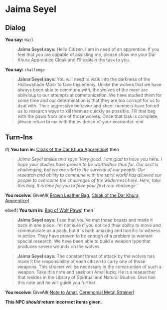 # Jaima Seyel
## Dialog

**You say:** `Hail`



>**Jaima Seyel says:** Hello Citizen. I am in need of an apprentice.  If you feel that you are capable of assisting me, please show me your Dar Khura Apprentice Cloak and I'll explain the task to you.

**You say:** `challenge`



>**Jaima Seyel says:** You will need to walk into the darkness of the Hollowshade Moor to face this enemy. Unlike the wolves that we have always been able to commune with, the wolves of the moor are oblivious to our attempts at communication. We have studied them for some time and our determination is that they are too corrupt for us to deal with. Their aggressive behavior and sheer numbers have forced us to research ways to kill them as quickly as possible. Fill that bag with the paws from one of those wolves. Once that task is complete, please return to me with the evidence of your encounter.
end

## Turn-Ins





if( **You turn in:** [Cloak of the Dar Khura Apprentice](/item/5544)) then


>*Jaima Seyel smiles and says 'Very good. I am glad to have you here. I hope your studies have proven to be worthwhile thus far. Our sect is challenging, but we are vital to the survival of our people. Our research and ability to commune with the spirit world has allowed our people to overcome the challenges of the wilderness here. Here, take this bag. It is time for you to face your first real challenge.'*


 **You receive:** GiveAll( [Brown Leather Bag](/item/17116), [Cloak of the Dar Khura Apprentice](/item/5544)) 

elseif( **You turn in:** [Bag of Wolf Paws](/item/6264)) then


>**Jaima Seyel says:** I see that you've met those beasts and made it back in one piece. I'm not sure if you noticed their ability to move and communicate as a pack, but it is both amazing and horrific to witness in action. They have proven to be enough of a problem to warrant special research. We have been able to build a weapon type that produces severe wounds on the wolves.


>**Jaima Seyel says:** The constant threat of attack by the wolves has made it the responsibility of each citizen to carry one of those weapons. This strainer will be necessary in the construction of such a weapon. Take this note and seek out Amal Iuziq. He is a researcher that resides in the Library of Spiritual and Natural Studies. Give him this note and he will guide you further.


 **You receive:** GiveAll( [Note to Amat](/item/6265), [Ceremonial Metal Strainer](/item/6140)) 

**This NPC *should* return incorrect items given.**
